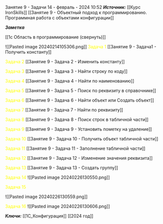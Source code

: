 
Занятие 9 - Задачи
 14 - февраль - 2024  10:52 
***Источник:***  [[Курс IronSkills]] [[Занятие 9 - Объектный подход к программированию. Программная работа с объектами конфигурации]]

***Заметка*** 

[[1с Область в программирование (свернуть)]]

![[Pasted image 20240214105306.png]]
<span style="color: Yellow">Задача 1</span>
[[Занятие 9 - Задача1 - Получить константу]]

<span style="color: Yellow">Задача 2</span>
[[Занятие 9 - Задача 2 - Изменить константу]]

<span style="color: Yellow">Задача 3</span>
[[Занятие 9 - Задача 3 - Найти строку по коду]]

<span style="color: Yellow">Задача 4</span>
[[Занятие 9 - Задача 4 - Найти по наименованию]]

<span style="color: Yellow">Задача 5</span>
[[Занятие 9 - Задача 5 - Поиск по реквизиту в справочнике]]


<span style="color: Yellow">Задача 6</span>
[[Занятие 9 - Задача 6 - Найти объект или Создать объект]]


<span style="color: Yellow">Задача 7</span>
[[Занятие 9 - Задача 7 - Найти по реквизиту]]

<span style="color: Yellow">Задача 8</span>
[[Занятие 9 - Задача 8 - Поиск строк в табличной части]]

<span style="color: Yellow">Задача 9</span>
[[Занятие 9 - Задача 9 - Установить пометку на удаление]]


<span style="color: Yellow">Задача 10</span>
[[Занятие 9 - Задача 10 - Получить объект табличной части]]

<span style="color: Yellow">Задача 11</span>
[[Занятие 9 - Задача 11 - Заполнение табличной части]]

<span style="color: Yellow">Задача 12</span>
[[Занятие 9 - Задача 12 - Изменение значения реквизита]]

<span style="color: Yellow">Задача 13</span>
[[Занятие 9 - Задача 13 - Создать группу]]


<span style="color: Yellow">Задача 14</span>
![[Pasted image 20240226130550.png]]


<span style="color: Yellow">Задача 15</span>

![[Pasted image 20240226130559.png]]



<span style="color: Yellow">Задача 16</span>
![[Pasted image 20240226130606.png]]


***Ключи:*** [[1С_Конфигурация]] [[2024 год]]  